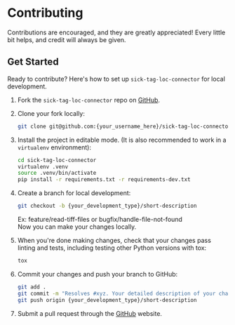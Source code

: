 # Contributing

Contributions are encouraged, and they are greatly appreciated! Every little bit helps, and credit will always be given.

## Get Started

Ready to contribute? Here's how to set up `sick-tag-loc-connector` for local development.

1. Fork the `sick-tag-loc-connector` repo on [GitHub](https://github.com/inorbit-ai/sick-tag-loc-connector).

2. Clone your fork locally:

    ```bash
    git clone git@github.com:{your_username_here}/sick-tag-loc-connector.git
    ```

3. Install the project in editable mode. (It is also recommended to work in a `virtualenv` environment):

    ```bash
    cd sick-tag-loc-connector
    virtualenv .venv
    source .venv/bin/activate
    pip install -r requirements.txt -r requirements-dev.txt
    ```

4. Create a branch for local development:

    ```bash
    git checkout -b {your_development_type}/short-description
    ```

   Ex: feature/read-tiff-files or bugfix/handle-file-not-found<br>
   Now you can make your changes locally.

5. When you're done making changes, check that your changes pass linting and tests, including testing other Python
   versions with tox:

    ```bash
    tox
    ```

6. Commit your changes and push your branch to GitHub:

    ```bash
    git add .
    git commit -m "Resolves #xyz. Your detailed description of your changes."
    git push origin {your_development_type}/short-description
    ```

7. Submit a pull request through the [GitHub](https://github.com/inorbit-ai/sick-tag-loc-connector/pulls) website.
